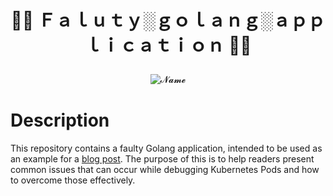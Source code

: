 # <p align="center">  <strong>🌴🌃 Ｆａｌｕｔｙ░ｇｏｌａｎｇ░ａｐｐｌｉｃａｔｉｏｎ 🌃🌴</strong> </p>

<div align="center">
<img src="https://media.tenor.com/EP7TSMZRTdIAAAAd/vaporwave-aesthetic.gif" alt="𝓝𝓪𝓶𝓮">
</div>


# Description

This repository contains a faulty Golang application, intended to be used as an example for a [blog post](https://www.berops.com/a-different-method-to-debug-kubernetes-pods/). The purpose of this is to help readers present common issues that can occur while debugging Kubernetes Pods and how to overcome those effectively.

